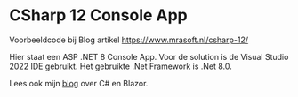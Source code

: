 # CSharp 12 Console App
Voorbeeldcode bij Blog artikel https://www.mrasoft.nl/csharp-12/

Hier staat een ASP .NET 8 Console App. Voor de solution is de Visual Studio 2022 IDE gebruikt. Het gebruikte .Net Framework is .Net 8.0.

Lees ook mijn [blog](https://www.mrasoft.nl) over C# en Blazor.
